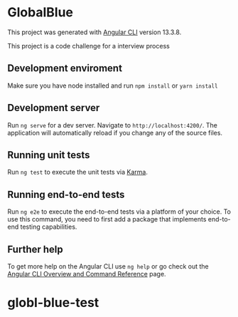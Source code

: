 # GlobalBlue

This project was generated with [Angular CLI](https://github.com/angular/angular-cli) version 13.3.8.

This project is a code challenge for a interview process

## Development enviroment

Make sure you have node installed and run `npm install` or `yarn install`

## Development server

Run `ng serve` for a dev server. Navigate to `http://localhost:4200/`. The application will automatically reload if you change any of the source files.

## Running unit tests

Run `ng test` to execute the unit tests via [Karma](https://karma-runner.github.io).

## Running end-to-end tests

Run `ng e2e` to execute the end-to-end tests via a platform of your choice. To use this command, you need to first add a package that implements end-to-end testing capabilities.

## Further help

To get more help on the Angular CLI use `ng help` or go check out the [Angular CLI Overview and Command Reference](https://angular.io/cli) page.

# globl-blue-test
